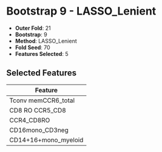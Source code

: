 # Bootstrap 9 - LASSO_Lenient

- **Outer Fold**: 21
- **Bootstrap**: 9
- **Method**: LASSO_Lenient
- **Fold Seed**: 70
- **Features Selected**: 5

## Selected Features

| Feature |
|---------|
| Tconv memCCR6_total |
| CD8 RO CCR5_CD8 |
| CCR4_CD8RO |
| CD16mono_CD3neg |
| CD14+16+mono_myeloid |

